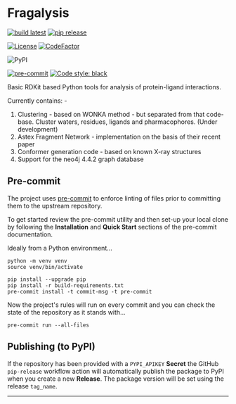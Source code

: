 # Fragalysis

[![build latest](https://github.com/xchem/fragalysis/actions/workflows/build-latest.yml/badge.svg)](https://github.com/xchem/fragalysis/actions/workflows/build-latest.yml)
[![pip release](https://github.com/xchem/fragalysis/actions/workflows/pip-release.yml/badge.svg)](https://github.com/xchem/fragalysis/actions/workflows/pip-release.yml)

[![License](http://img.shields.io/badge/license-Apache%202.0-blue.svg?style=flat)](https://github.com/xchem/fragalysis/blob/master/LICENSE.txt)
[![CodeFactor](https://www.codefactor.io/repository/github/xchem/fragalysis/badge)](https://www.codefactor.io/repository/github/xchem/fragalysis)

![PyPI](https://img.shields.io/pypi/v/fragalysis)

[![pre-commit](https://img.shields.io/badge/pre--commit-enabled-brightgreen?logo=pre-commit&logoColor=white)](https://github.com/pre-commit/pre-commit)
[![Code style: black](https://img.shields.io/badge/code%20style-black-000000.svg)](https://github.com/psf/black)

Basic RDKit based Python tools for analysis of protein-ligand interactions.

Currently contains: -

1. Clustering - based on WONKA method - but separated from that code-base.
    Cluster waters, residues, ligands and pharmacophores. (Under development)
2. Astex Fragment Network - implementation on the basis of their recent paper
3. Conformer generation code - based on known X-ray structures
4. Support for the neo4j 4.4.2 graph database

## Pre-commit
The project uses [pre-commit] to enforce linting of files prior to committing
them to the upstream repository.

To get started review the pre-commit utility and then set-up your local clone
by following the **Installation** and **Quick Start** sections of the
pre-commit documentation.

Ideally from a Python environment...

    python -m venv venv
    source venv/bin/activate

    pip install --upgrade pip
    pip install -r build-requirements.txt
    pre-commit install -t commit-msg -t pre-commit

Now the project's rules will run on every commit and you can check the
state of the repository as it stands with...

    pre-commit run --all-files

## Publishing (to PyPI)
If the repository has been provided with a `PYPI_APIKEY` **Secret**
the GitHub `pip-release` workflow action will automatically publish the package to
PyPI when you create a new **Release**. The package version will be set using
the release `tag_name`.

---

[pre-commit]: https://pre-commit.com
